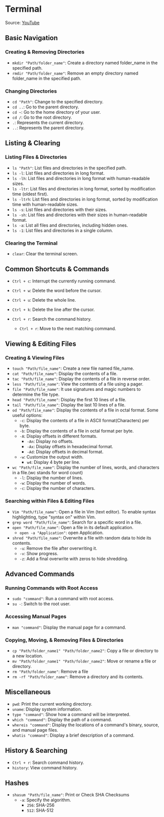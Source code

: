 # Terminal
Source: [YouTube](https://youtu.be/tw07ctwa7_8)

## Basic Navigation

### Creating & Removing Directories
- `mkdir "Path/folder_name"`: Create a directory named folder_name in the specified path.
- `rmdir "Path/folder_name"`: Remove an empty directory named folder_name in the specified path.

### Changing Directories
- `cd "Path"`: Change to the specified directory.
- `cd ..`: Go to the parent directory.
- `cd ~`: Go to the home directory of your user.
- `cd /`: Go to the root directory.
- `.`: Represents the current directory.
- `..`: Represents the parent directory.

## Listing & Clearing

### Listing Files & Directories
- `ls "Path"`: List files and directories in the specified path.
- `ls -l`: List files and directories in long format.
- `ls -lh`: List files and directories in long format with human-readable sizes.
- `ls -ltr`: List files and directories in long format, sorted by modification time (oldest first).
- `ls -ltrh`: List files and directories in long format, sorted by modification time with human-readable sizes.
- `ls -s`: List files and directories with their sizes.
- `ls -sh`: List files and directories with their sizes in human-readable format.
- `ls -a`: List all files and directories, including hidden ones.
- `ls -1`: List files and directories in a single column.


### Clearing the Terminal
- `clear`: Clear the terminal screen.

## Common Shortcuts & Commands

- `Ctrl + c`: Interrupt the currently running command.
- `Ctrl + w`: Delete the word before the cursor.
- `Ctrl + u`: Delete the whole line.
- `Ctrl + k`: Delete the line after the cursor.

- `Ctrl + r`: Search the command history.
  - `Ctrl + r`: Move to the next matching command.


## Viewing & Editing Files

### Creating & Viewing Files
- `touch "Path/file_name"`: Create a new file named file_name.
- `cat "Path/file_name"`: Display the contents of a file.
- `tac "Path/file_name"`: Display the contents of a file in reverse order.
- `less "Path/file_name"`: View the contents of a file using a pager.
- `file "Path/file_name"`: It use signatures and magic numbers to determine the file type.
- `head "Path/file_name"`: Display the first 10 lines of a file.
- `tail "Path/file_name"`: Display the last 10 lines of a file.
- `od "Path/file_name"`: Display the contents of a file in octal format. Some useful options:
  - `-c`: Display the contents of a file in ASCII format(Characters) per byte.
  - `-b`: Display the contents of a file in octal format per byte.
  - `-A`: Display offsets in different formats.
    - `-An`: Display no offsets.
    - `-Ax`: Display offsets in hexadecimal format.
    - `-Ad`: Display offsets in decimal format.
  - `-w`: Customize the output width.
    - `w4`: Display 4 byte per line.
- `wc "Path/file_name"`: Display the number of lines, words, and characters in a file.(wc stands for word count)
  - `-l`: Display the number of lines.
  - `-w`: Display the number of words.
  - `-c`: Display the number of characters.

### Searching within Files & Editing Files
- `Vim "Path/file_name"`: Open a file in Vim (text editor). To enable syntax highlighting, type "syntax on" within Vim.
- `grep word "Path/file_name"`: Search for a specific word in a file.
- `open "Path/file_name"`: Open a file in its default application.
  - `open -a "Application"`: open Application.
- `shred "Path/file_name"`: Overwrite a file with random data to hide its contents.
  - `-u`: Remove the file after overwriting it. 
  - `-v`: Show progress.
  - `-z`: Add a final overwrite with zeros to hide shredding.


## Advanced Commands

### Running Commands with Root Access
- `sudo "command"`: Run a command with root access.
- `su -`: Switch to the root user.

### Accessing Manual Pages
- `man "command"`: Display the manual page for a command.

### Copying, Moving, & Removing Files & Directories
- `cp "Path/folder_name1" "Path/folder_name2"`: Copy a file or directory to a new location.
- `mv "Path/folder_name1" "Path/folder_name2"`: Move or rename a file or directory.
- `rm "Path/folder_name"`: Remove a file
- `rm -rf "Path/folder_name"`: Remove a directory and its contents.

## Miscellaneous

- `pwd`: Print the current working directory.
- `uname`: Display system information.
- `type "command"`: Show how a command will be interpreted.
- `which "command"`: Display the path of a command.
- `whereis "command"`: Display the locations of a command's binary, source, and manual page files.
- `whatis "command"`: Display a brief description of a command.

## History & Searching

- `Ctrl + r`: Search command history.
- `history`: View command history.

## Hashes

- `shasum "Path/file_name"`: Print or Check SHA Checksums
  - `-a`: Specify the algorithm.
    - `256`: SHA-256
    - `512`: SHA-512